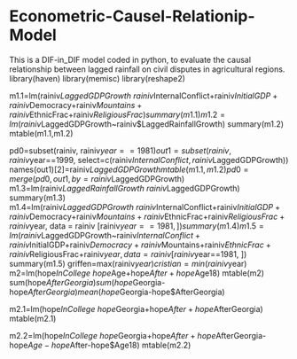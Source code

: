 # Econometric-Causel-Relationip-Model
This is a DIF-in_DIF model coded in python, to evaluate the causal relationship between lagged rainfall on civil disputes in agricultural regions. 
library(haven)
library(memisc)
library(reshape2)

m1.1=lm(rainiv$LaggedGDPGrowth~rainiv$InternalConflict+rainiv$InitialGDP+rainiv$Democracy+rainiv$Mountains+rainiv$EthnicFrac+rainiv$ReligiousFrac)
summary(m1.1)
m1.2=lm(rainiv$LaggedGDPGrowth~rainiv$LaggedRainfallGrowth)
summary(m1.2)
mtable(m1.1,m1.2)

pd0=subset(rainiv, rainiv$year==1981)
out1=subset(rainiv, rainiv$year==1999, select=c(rainiv$InternalConflict,rainiv$LaggedGDPGrowth))
names(out1)[2]=rainiv$LaggedGDPGrowth 
mtable(m1.1,m1.2)
pd0=merge(pd0, out1, by=rainiv$LaggedGDPGrowth)
m1.3=lm(rainiv$LaggedRainfallGrowth~rainiv$LaggedGDPGrowth)
summary(m1.3)
m1.4=lm(rainiv$LaggedGDPGrowth~rainiv$InternalConflict+rainiv$InitialGDP+rainiv$Democracy+rainiv$Mountains+rainiv$EthnicFrac+rainiv$ReligiousFrac+rainiv$year, data = rainiv  [rainiv$year==1981, ])
summary(m1.4)
m1.5=lm(rainiv$LaggedGDPGrowth~rainiv$InternalConflict+rainiv$InitialGDP+rainiv$Democracy+rainiv$Mountains+rainiv$EthnicFrac+rainiv$ReligiousFrac+rainiv$year, data = rainiv  [rainiv$year==1981, ])
summary(m1.5)
griffen=max(rainiv$year)
cristian=min(rainiv$year)
m2=lm(hope$InCollege~hope$Age+hope$After+hope$Age18)
mtable(m2)
sum(hope$AfterGeorgia)
sum(hope$Georgia-hope$AfterGeorgia)
mean(hope$Georgia-hope$AfterGeorgia)

m2.1=lm(hope$InCollege~hope$Georgia+hope$After+hope$AfterGeorgia)
mtable(m2.1)

m2.2=lm(hope$InCollege~hope$Georgia+hope$After+hope$AfterGeorgia-hope$Age-hope$After-hope$Age18)
mtable(m2.2)

